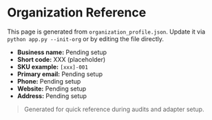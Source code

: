 # Organization Reference

This page is generated from `organization_profile.json`. Update it via `python app.py --init-org` or by editing the file directly.

- **Business name:** Pending setup
- **Short code:** XXX (placeholder)
- **SKU example:** `[xxx]-001`
- **Primary email:** Pending setup
- **Phone:** Pending setup
- **Website:** Pending setup
- **Address:** Pending setup

> Generated for quick reference during audits and adapter setup.
